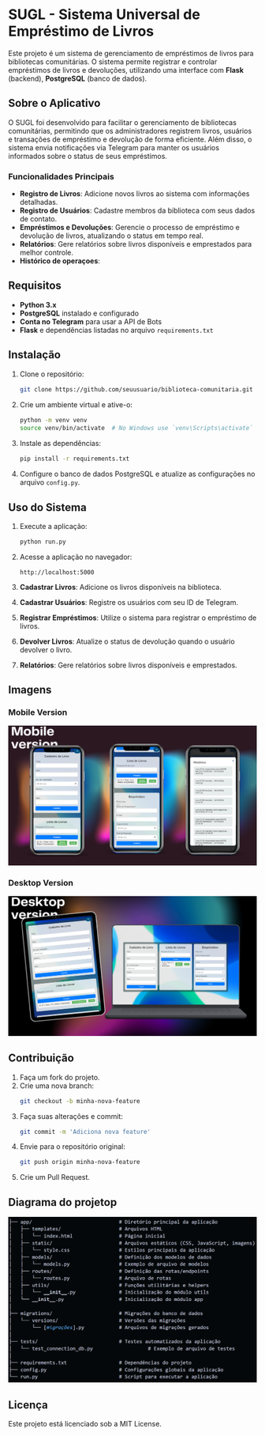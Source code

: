 # SUGL - Sistema Universal de Empréstimo de Livros

Este projeto é um sistema de gerenciamento de empréstimos de livros para bibliotecas comunitárias. O sistema permite registrar e controlar empréstimos de livros e devoluções, utilizando uma interface com **Flask** (backend), **PostgreSQL** (banco de dados).

## Sobre o Aplicativo

O SUGL foi desenvolvido para facilitar o gerenciamento de bibliotecas comunitárias, permitindo que os administradores registrem livros, usuários e transações de empréstimo e devolução de forma eficiente. Além disso, o sistema envia notificações via Telegram para manter os usuários informados sobre o status de seus empréstimos.

### Funcionalidades Principais

- **Registro de Livros**: Adicione novos livros ao sistema com informações detalhadas.
- **Registro de Usuários**: Cadastre membros da biblioteca com seus dados de contato.
- **Empréstimos e Devoluções**: Gerencie o processo de empréstimo e devolução de livros, atualizando o status em tempo real.
- **Relatórios**: Gere relatórios sobre livros disponíveis e emprestados para melhor controle.
- **Histórico de operaçoes**: 


## Requisitos

- **Python 3.x**
- **PostgreSQL** instalado e configurado
- **Conta no Telegram** para usar a API de Bots
- **Flask** e dependências listadas no arquivo `requirements.txt`

## Instalação

1. Clone o repositório:
    ```bash
    git clone https://github.com/seuusuario/biblioteca-comunitaria.git
    ```

2. Crie um ambiente virtual e ative-o:
    ```bash
    python -m venv venv
    source venv/bin/activate  # No Windows use `venv\Scripts\activate`
    ```

3. Instale as dependências:
    ```bash
    pip install -r requirements.txt
    ```

4. Configure o banco de dados PostgreSQL e atualize as configurações no arquivo `config.py`.

## Uso do Sistema

1. Execute a aplicação:
    ```bash
    python run.py
    ```

2. Acesse a aplicação no navegador:
    ```
    http://localhost:5000
    ```

3. **Cadastrar Livros**: Adicione os livros disponíveis na biblioteca.
4. **Cadastrar Usuários**: Registre os usuários com seu ID de Telegram.
5. **Registrar Empréstimos**: Utilize o sistema para registrar o empréstimo de livros.
6. **Devolver Livros**: Atualize o status de devolução quando o usuário devolver o livro.
7. **Relatórios**: Gere relatórios sobre livros disponíveis e emprestados.

## Imagens

### Mobile Version

![Mobile Version](app/static/images/mobile.PNG)

### Desktop Version
![Desktop Version](app/static/images/desktop.png)

## Contribuição

1. Faça um fork do projeto.
2. Crie uma nova branch:
    ```bash
    git checkout -b minha-nova-feature
    ```
3. Faça suas alterações e commit:
    ```bash
    git commit -m 'Adiciona nova feature'
    ```
4. Envie para o repositório original:
    ```bash
    git push origin minha-nova-feature
    ```
5. Crie um Pull Request.


## Diagrama do projetop

![Der](app/static/images/der.png)


## Licença

Este projeto está licenciado sob a MIT License.
